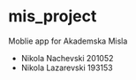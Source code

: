 # mis_project
 Moblie app for Akademska Misla

- Nikola Nachevski 201052
- Nikola Lazarevski 193153
